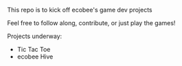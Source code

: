 This repo is to kick off ecobee's game dev projects

Feel free to follow along, contribute, or just play the games!

Projects underway:
- Tic Tac Toe
- ecobee Hive
